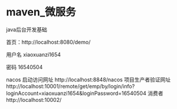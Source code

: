 # maven_微服务

java后台开发基础

首页：http://localhost:8080/demo/

用户名 xiaoxuanzi1654

密码 16540504

nacos 启动访问网址
http://localhost:8848/nacos
项目生产者验证网址
http://localhost:10001/remote/get/emp/by/login/info?loginAccount=xiaoxuanzi1654&loginPassword=16540504
消费者
http://localhost:10002/
